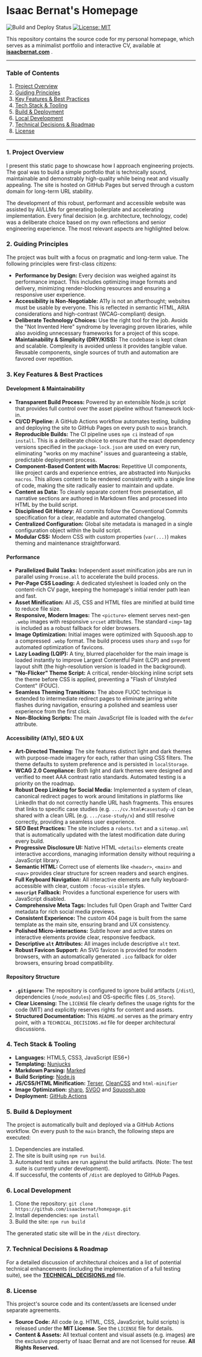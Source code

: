 # Isaac Bernat's Homepage

![Build and Deploy Status](https://github.com/isaacbernat/homepage/actions/workflows/deploy.yml/badge.svg)
[![License: MIT](https://img.shields.io/badge/License-MIT-yellow.svg)](https://opensource.org/licenses/MIT)

This repository contains the source code for my personal homepage, which serves as a minimalist portfolio and interactive CV, available at **[isaacbernat.com](https://www.isaacbernat.com)** .

---

### Table of Contents

1.  [Project Overview](#1-project-overview)
2.  [Guiding Principles](#2-guiding-principles)
3.  [Key Features & Best Practices](#3-key-features--best-practices)
4.  [Tech Stack & Tooling](#4-tech-stack--tooling)
5.  [Build & Deployment](#5-build--deployment)
6.  [Local Development](#6-local-development)
7.  [Technical Decisions & Roadmap](#7-technical-decisions--roadmap)
8.  [License](#8-license)

---


### 1. Project Overview

I present this static page to showcase how I approach engineering projects. The goal was to build a simple portfolio that is technically sound, maintainable and demonstrably high-quality while being neat and visually appealing. The site is hosted on GitHub Pages but served through a custom domain for long-term URL stability.

The development of this robust, performant and accessible website was assisted by AI/LLMs for generating boilerplate and accelerating implementation. Every final decision (e.g. architecture, technology, code) was a deliberate choice based on my own reflections and senior engineering experience. The most relevant aspects are highlighted below.


### 2. Guiding Principles

The project was built with a focus on pragmatic and long-term value. The following principles were first-class citizens:

*   **Performance by Design:** Every decision was weighed against its performance impact. This includes optimizing image formats and delivery, minimizing render-blocking resources and ensuring a responsive user experience.
*   **Accessibility is Non-Negotiable:** A11y is not an afterthought; websites must be usable by everyone. This is reflected in semantic HTML, ARIA considerations and high-contrast (WCAG-compliant) design.
*   **Deliberate Technology Choices:** Use the right tool for the job. Avoids the "Not Invented Here" syndrome by leveraging proven libraries, while also avoiding unnecessary frameworks for a project of this scope.
*   **Maintainability & Simplicity (DRY/KISS):** The codebase is kept clean and scalable. Complexity is avoided unless it provides tangible value. Reusable components, single sources of truth and automation are favored over repetition.


### 3. Key Features & Best Practices

#### Development & Maintainability
*   **Transparent Build Process:** Powered by an extensible Node.js script that provides full control over the asset pipeline without framework lock-in.
*   **CI/CD Pipeline:** A GitHub Actions workflow automates testing, building and deploying the site to GitHub Pages on every push to `main` branch.
*   **Reproducible Builds:** The CI pipeline uses `npm ci` instead of `npm install`. This is a deliberate choice to ensure that the exact dependency versions specified in the `package-lock.json` are used on every run, eliminating "works on my machine" issues and guaranteeing a stable, predictable deployment process.
*   **Component-Based Content with Macros:** Repetitive UI components, like project cards and experience entries, are abstracted into Nunjucks `macros`. This allows content to be rendered consistently with a single line of code, making the site radically easier to maintain and update.
*   **Content as Data:** To cleanly separate content from presentation, all narrative sections are authored in Markdown files and processed into HTML by the build script.
*   **Disciplined Git History:** All commits follow the Conventional Commits specification for a clear, readable and automated changelog.
*   **Centralized Configuration:** Global site metadata is managed in a single configuration object within the build script.
*   **Modular CSS:** Modern CSS with custom properties (`var(...)`) makes theming and maintenance straightforward.

#### Performance
*   **Parallelized Build Tasks:** Independent asset minification jobs are run in parallel using `Promise.all` to accelerate the build process.
*   **Per-Page CSS Loading:** A dedicated stylesheet is loaded only on the content-rich CV page, keeping the homepage's initial render path lean and fast.
*   **Asset Minification:** All JS, CSS and HTML files are minified at build time to reduce file size.
*   **Responsive, Modern Images:** The `<picture>` element serves next-gen `.webp` images with responsive `srcset` attributes. The standard `<img>` tag is included as a robust fallback for older browsers.
*   **Image Optimization:** Initial images were optimized with Squoosh.app to a compressed `.webp` format. The build process uses `sharp` and `svgo` for automated optimization of favicons.
*   **Lazy Loading (LQIP):** A tiny, blurred placeholder for the main image is loaded instantly to improve Largest Contentful Paint (LCP) and prevent layout shift (the high-resolution version is loaded in the background).
*   **"No-Flicker" Theme Script:** A critical, render-blocking inline script sets the theme before CSS is applied, preventing a "Flash of Unstyled Content" (FOUC).
*   **Seamless Theming Transitions:** The above FUOC technique is extended to intermediate redirect pages to eliminate jarring white flashes during navigation, ensuring a polished and seamless user experience from the first click.
*   **Non-Blocking Scripts:** The main JavaScript file is loaded with the `defer` attribute.

#### Accessibility (A11y), SEO & UX
*   **Art-Directed Theming:** The site features distinct light and dark themes with purpose-made imagery for each, rather than using CSS filters. The theme defaults to system preference and is persisted in `localStorage`.
*   **WCAG 2.0 Compliance:** Both light and dark themes were designed and verified to meet AAA contrast ratio standards. Automated testing is a priority on the roadmap.
*   **Robust Deep Linking for Social Media:** Implemented a system of clean, canonical redirect pages to work around limitations in platforms like LinkedIn that do not correctly handle URL hash fragments. This ensures that links to specific case studies (e.g. `.../cv.html#casestudy-x`) can be shared with a clean URL (e.g. `.../case-study/x`) and still resolve correctly, providing a seamless user experience.
*   **SEO Best Practices:** The site includes a `robots.txt` and a `sitemap.xml` that is automatically updated with the latest modification date during every build.
*   **Progressive Disclosure UI:** Native HTML `<details>` elements create interactive accordions, managing information density without requiring a JavaScript library.
*   **Semantic HTML:** Correct use of elements like `<header>`, `<main>` and `<nav>` provides clear structure for screen readers and search engines.
*   **Full Keyboard Navigation:** All interactive elements are fully keyboard-accessible with clear, custom `:focus-visible` styles.
*   **`noscript` Fallback:** Provides a functional experience for users with JavaScript disabled.
*   **Comprehensive Meta Tags:** Includes full Open Graph and Twitter Card metadata for rich social media previews.
*   **Consistent Experience:** The custom 404 page is built from the same template as the main site, ensuring brand and UX consistency.
*   **Polished Micro-interactions:** Subtle hover and active states on interactive elements provide clear, responsive feedback.
*   **Descriptive `alt` Attributes:** All images include descriptive `alt` text.
*   **Robust Favicon Support:** An SVG favicon is provided for modern browsers, with an automatically generated `.ico` fallback for older browsers, ensuring broad compatibility.

#### Repository Structure
*   **`.gitignore`:** The repository is configured to ignore build artifacts (`/dist`), dependencies (`/node_modules`) and OS-specific files (`.DS_Store`).
*   **Clear Licensing:** The `LICENSE` file clearly defines the usage rights for the code (MIT) and explicitly reserves rights for content and assets.
*   **Structured Documentation:** This `README.md` serves as the primary entry point, with a `TECHNICAL_DECISIONS.md` file for deeper architectural discussions.


### 4. Tech Stack & Tooling
*   **Languages:** HTML5, CSS3, JavaScript (ES6+)
*   **Templating:** [Nunjucks](https://mozilla.github.io/nunjucks/)
*   **Markdown Parsing:** [Marked](https://marked.js.org/)
*   **Build Scripting:** [Node.js](https://nodejs.org/)
*   **JS/CSS/HTML Minification:** [Terser](https://terser.org/), [CleanCSS](https://github.com/clean-css/clean-css) and `html-minifier`
*   **Image Optimization:** [sharp](https://sharp.pixelplumbing.com/), [SVGO](https://github.com/svg/svgo) and [Squoosh.app](https://squoosh.app/)
*   **Deployment:** [GitHub Actions](https://github.com/features/actions)


### 5. Build & Deployment

The project is automatically built and deployed via a GitHub Actions workflow. On every push to the `main` branch, the following steps are executed:
1.  Dependencies are installed.
2.  The site is built using `npm run build`.
3.  Automated test suites are run against the build artifacts. (Note: The test suite is currently under development).
4.  If successful, the contents of `/dist` are deployed to GitHub Pages.


### 6. Local Development

1.  Clone the repository: `git clone https://github.com/isaacbernat/homepage.git`
2.  Install dependencies: `npm install`
3.  Build the site: `npm run build`

The generated static site will be in the `/dist` directory.


### 7. Technical Decisions & Roadmap

For a detailed discussion of architectural choices and a list of potential technical enhancements (including the implementation of a full testing suite), see the **[TECHNICAL_DECISIONS.md](./TECHNICAL_DECISIONS.md)** file.


### 8. License

This project's source code and its content/assets are licensed under separate agreements.

*   **Source Code:** All code (e.g. HTML, CSS, JavaScript, build scripts) is released under the **MIT License**. See the `LICENSE` file for details.
*   **Content & Assets:** All textual content and visual assets (e.g. images) are the exclusive property of Isaac Bernat and are not licensed for reuse. **All Rights Reserved.**
